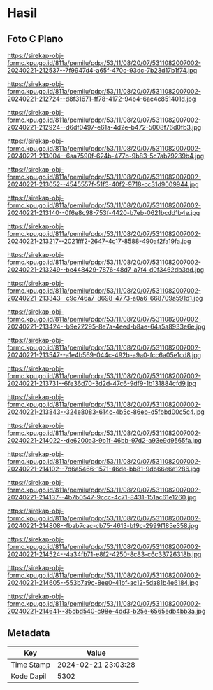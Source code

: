 # Hasil

## Foto C Plano

https://sirekap-obj-formc.kpu.go.id/811a/pemilu/pdpr/53/11/08/20/07/5311082007002-20240221-212537--7f9947d4-a65f-470c-93dc-7b23d17b1f74.jpg

https://sirekap-obj-formc.kpu.go.id/811a/pemilu/pdpr/53/11/08/20/07/5311082007002-20240221-212724--d8f31671-ff78-4172-94b4-6ac4c851401d.jpg

https://sirekap-obj-formc.kpu.go.id/811a/pemilu/pdpr/53/11/08/20/07/5311082007002-20240221-212924--d6df0497-e61a-4d2e-b472-5008f76d0fb3.jpg

https://sirekap-obj-formc.kpu.go.id/811a/pemilu/pdpr/53/11/08/20/07/5311082007002-20240221-213004--6aa7590f-624b-477b-9b83-5c7ab79239b4.jpg

https://sirekap-obj-formc.kpu.go.id/811a/pemilu/pdpr/53/11/08/20/07/5311082007002-20240221-213052--4545557f-51f3-40f2-9718-cc31d9009944.jpg

https://sirekap-obj-formc.kpu.go.id/811a/pemilu/pdpr/53/11/08/20/07/5311082007002-20240221-213140--0f6e8c98-753f-4420-b7eb-0621bcdd1b4e.jpg

https://sirekap-obj-formc.kpu.go.id/811a/pemilu/pdpr/53/11/08/20/07/5311082007002-20240221-213217--2021fff2-2647-4c17-8588-490af2fa19fa.jpg

https://sirekap-obj-formc.kpu.go.id/811a/pemilu/pdpr/53/11/08/20/07/5311082007002-20240221-213249--be448429-7876-48d7-a7f4-d0f3462db3dd.jpg

https://sirekap-obj-formc.kpu.go.id/811a/pemilu/pdpr/53/11/08/20/07/5311082007002-20240221-213343--c9c746a7-8698-4773-a0a6-668709a591d1.jpg

https://sirekap-obj-formc.kpu.go.id/811a/pemilu/pdpr/53/11/08/20/07/5311082007002-20240221-213424--b9e22295-8e7a-4eed-b8ae-64a5a8933e6e.jpg

https://sirekap-obj-formc.kpu.go.id/811a/pemilu/pdpr/53/11/08/20/07/5311082007002-20240221-213547--a1e4b569-044c-492b-a9a0-fcc6a05e1cd8.jpg

https://sirekap-obj-formc.kpu.go.id/811a/pemilu/pdpr/53/11/08/20/07/5311082007002-20240221-213731--6fe36d70-3d2d-47c6-9df9-1b131884cfd9.jpg

https://sirekap-obj-formc.kpu.go.id/811a/pemilu/pdpr/53/11/08/20/07/5311082007002-20240221-213843--324e8083-614c-4b5c-86eb-d5fbbd00c5c4.jpg

https://sirekap-obj-formc.kpu.go.id/811a/pemilu/pdpr/53/11/08/20/07/5311082007002-20240221-214022--de6200a3-9b1f-46bb-97d2-a93e9d9565fa.jpg

https://sirekap-obj-formc.kpu.go.id/811a/pemilu/pdpr/53/11/08/20/07/5311082007002-20240221-214102--7d6a5466-1571-46de-bb81-9db66e6e1286.jpg

https://sirekap-obj-formc.kpu.go.id/811a/pemilu/pdpr/53/11/08/20/07/5311082007002-20240221-214137--4b7b0547-9ccc-4c71-8431-151ac61e1260.jpg

https://sirekap-obj-formc.kpu.go.id/811a/pemilu/pdpr/53/11/08/20/07/5311082007002-20240221-214808--fbab7cac-cb75-4613-bf9c-2999f185e358.jpg

https://sirekap-obj-formc.kpu.go.id/811a/pemilu/pdpr/53/11/08/20/07/5311082007002-20240221-214524--4a34fb71-e8f2-4250-8c83-c6c33726318b.jpg

https://sirekap-obj-formc.kpu.go.id/811a/pemilu/pdpr/53/11/08/20/07/5311082007002-20240221-214605--553b7a9c-8ee0-41bf-ac12-5da81b4e6184.jpg

https://sirekap-obj-formc.kpu.go.id/811a/pemilu/pdpr/53/11/08/20/07/5311082007002-20240221-214641--35cbd540-c98e-4dd3-b25e-6565edb4bb3a.jpg


## Metadata

| Key        | Value               |
| ---------- | ------------------- |
| Time Stamp | 2024-02-21 23:03:28 |
| Kode Dapil | 5302                |



